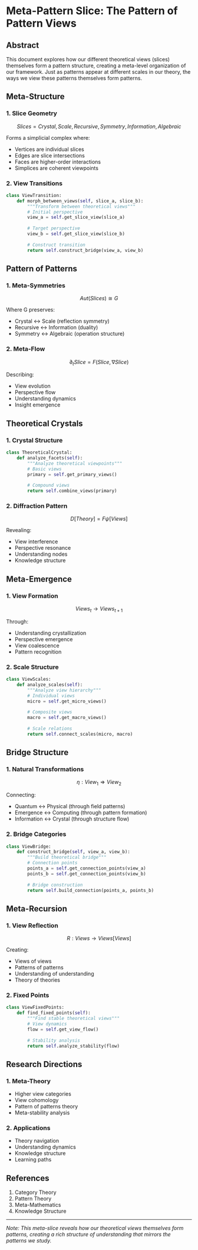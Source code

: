 # Meta-Pattern Slice: The Pattern of Pattern Views

## Abstract

This document explores how our different theoretical views (slices) themselves form a pattern structure, creating a meta-level organization of our framework. Just as patterns appear at different scales in our theory, the ways we view these patterns themselves form patterns.

## Meta-Structure

### 1. Slice Geometry
```math
Slices = {Crystal, Scale, Recursive, Symmetry, Information, Algebraic}
```

Forms a simplicial complex where:
- Vertices are individual slices
- Edges are slice intersections
- Faces are higher-order interactions
- Simplices are coherent viewpoints

### 2. View Transitions
```python
class ViewTransition:
    def morph_between_views(self, slice_a, slice_b):
        """Transform between theoretical views"""
        # Initial perspective
        view_a = self.get_slice_view(slice_a)
        
        # Target perspective
        view_b = self.get_slice_view(slice_b)
        
        # Construct transition
        return self.construct_bridge(view_a, view_b)
```

## Pattern of Patterns

### 1. Meta-Symmetries
```math
Aut(Slices) ≅ G
```

Where G preserves:
- Crystal ↔ Scale (reflection symmetry)
- Recursive ↔ Information (duality)
- Symmetry ↔ Algebraic (operation structure)

### 2. Meta-Flow
```math
∂_t Slice = F(Slice, ∇Slice)
```

Describing:
- View evolution
- Perspective flow
- Understanding dynamics
- Insight emergence

## Theoretical Crystals

### 1. Crystal Structure
```python
class TheoreticalCrystal:
    def analyze_facets(self):
        """Analyze theoretical viewpoints"""
        # Basic views
        primary = self.get_primary_views()
        
        # Compound views
        return self.combine_views(primary)
```

### 2. Diffraction Pattern
```math
D[Theory] = F{ψ[Views]}
```

Revealing:
- View interference
- Perspective resonance
- Understanding nodes
- Knowledge structure

## Meta-Emergence

### 1. View Formation
```math
Views_t → Views_{t+1}
```

Through:
- Understanding crystallization
- Perspective emergence
- View coalescence
- Pattern recognition

### 2. Scale Structure
```python
class ViewScales:
    def analyze_scales(self):
        """Analyze view hierarchy"""
        # Individual views
        micro = self.get_micro_views()
        
        # Composite views
        macro = self.get_macro_views()
        
        # Scale relations
        return self.connect_scales(micro, macro)
```

## Bridge Structure

### 1. Natural Transformations
```math
η: View_1 ⇒ View_2
```

Connecting:
- Quantum ↔ Physical (through field patterns)
- Emergence ↔ Computing (through pattern formation)
- Information ↔ Crystal (through structure flow)

### 2. Bridge Categories
```python
class ViewBridge:
    def construct_bridge(self, view_a, view_b):
        """Build theoretical bridge"""
        # Connection points
        points_a = self.get_connection_points(view_a)
        points_b = self.get_connection_points(view_b)
        
        # Bridge construction
        return self.build_connection(points_a, points_b)
```

## Meta-Recursion

### 1. View Reflection
```math
R: Views → Views[Views]
```

Creating:
- Views of views
- Patterns of patterns
- Understanding of understanding
- Theory of theories

### 2. Fixed Points
```python
class ViewFixedPoints:
    def find_fixed_points(self):
        """Find stable theoretical views"""
        # View dynamics
        flow = self.get_view_flow()
        
        # Stability analysis
        return self.analyze_stability(flow)
```

## Research Directions

### 1. Meta-Theory
- Higher view categories
- View cohomology
- Pattern of patterns theory
- Meta-stability analysis

### 2. Applications
- Theory navigation
- Understanding dynamics
- Knowledge structure
- Learning paths

## References

1. Category Theory
2. Pattern Theory
3. Meta-Mathematics
4. Knowledge Structure

---

*Note: This meta-slice reveals how our theoretical views themselves form patterns, creating a rich structure of understanding that mirrors the patterns we study.*
